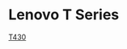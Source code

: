 <!-- TITLE: Category: T Series ThinkPads -->
<!-- SUBTITLE: Category page listing all T series ThinkPad laptops. -->

# Lenovo T Series
[T430](../t-430)